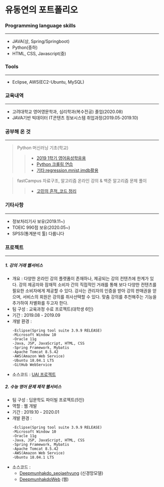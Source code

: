 # 유동연의 포트폴리오

### Programming language skills
-------------------------------------
  - JAVA(상, Spring/Springboot)
  - Python(중하)
  - HTML, CSS, Javascript(중)

### Tools
-------------------------------------
  - Eclipse, AWS(EC2-Ubuntu, MySQL)

### 교육내역
-------------------------------------
  - 고려대학교 영어영문학과, 심리학과(복수전공) 졸업(2020.08)
  - JAVA기반 빅데이터 IT콘텐츠 정보시스템 취업과정(2019.05-2019.10)
  
### 공부해 온 것
-------------------------------------
  > Python 머신러닝 기초(학교)
  >> - [2019 1학기 영어음성학응용](https://github.com/seojaehyung/CSAT_Text_Generation)
  >> - [Python 크롤링 연습](https://github.com/ksr20612/Practice)
  >> - [기타:regression,mnist,imdb활용](https://github.com/ksr20612/test2)
  
  > fastCampus 자료구조, 알고리즘 온라인 강의 & 백준 알고리즘 문제 풀이
  >> - [고민의 흔적_코드 정리](https://github.com/ksr20612/dataStructure)

### 기타사항
------------------------------------
  - 정보처리기사 보유(2019.11~)
  - TOEIC 990점 보유(2020.05~)
  - SPSS(통계분석 툴) 다룹니다

### 프로젝트
------------------------------------
##### 1. <UAI> 강의 거래 웹서비스
 - 개요 : 다양한 온라인 강의 플랫폼이 존재하나, 제공되는 강의 컨텐츠에 한계가 있다. 강의 제공자와 잠재적 소비자 간의 직접적인 거래를 통해 보다 다양한 컨텐츠를 필요한 소비자에게 제공할 수 있다. 강사는 관리자의 인증을 받아 강의 판매권을 얻으며, 서비스의 회원은 강의를 취사선택할 수 있다. 맞춤 강의를 추천해주는 기능을 추가하여 차별화를 두고자 한다.
 - 팀 구성 : 교육과정 수료 프로젝트(대학생 6인)
 - 기간 : 2019.08 - 2019.09
 - 개발 환경 :
    ```
    -Eclipse(Spring tool suite 3.9.9 RELEASE)
    -Microsoft Window 10
    -Oracle 11g
    -Java, JSP, JavaScript, HTML, CSS
    -Spring Framework, Mybatis
    -Apache Tomcat 8.5.42
    -AWS(Amazon Web Service)
    -Ubuntu 18.04.1 LTS
    -GitHub WebService
    ```
 - 소스코드 : [UAI 프로젝트](https://github.com/mshlee/UAI_Repository)

##### 2. 수능 영어 문제 제작 웹서비스
 - 팀 구성 : 딥문학도 파이빌 프로젝트(5인)
 - 역할 : 웹 개발 
 - 기간 : 2019.10 - 2020.01
 - 개발 환경 :
    ```
    -Eclipse(Spring tool suite 3.9.9 RELEASE)
    -Microsoft Window 10
    -Oracle 11g
    -Java, JSP, JavaScript, HTML, CSS
    -Spring Framework, Mybatis
    -Apache Tomcat 8.5.42
    -AWS(Amazon Web Service)
    -Ubuntu 18.04.1 LTS
    ```
 - 소스코드 : 
     - [Deepmunhakdo_seojaehyung](https://github.com/seojaehyung/CSAT_Text_Generation) (신경망모델)
     - [DeepmunhakdoWeb](https://github.com/ksr20612/DeepmunhakdoWeb) (웹)
